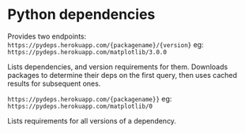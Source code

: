 # Python dependencies
Provides two endpoints: 
`https://pydeps.herokuapp.com/{packagename}/{version}`
eg: `https://pydeps.herokuapp.com/matplotlib/3.0.0`

Lists dependencies, and version requirements for them. Downloads
packages to determine their deps on the first query, then uses cached
results for subsequent ones.

`https://pydeps.herokuapp.com/{packagename}}`
eg: `https://pydeps.herokuapp.com/matplotlib/0`

Lists requirements for all versions of a dependency.